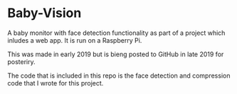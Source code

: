 # Baby-Vision
A baby monitor with face detection functionality as part of a project which inludes a web app. It is run on a Raspberry Pi.

This was made in early 2019 but is bieng posted to GitHub in late 2019 for posteriry. 

The code that is included in this repo is the face detection and compression code that I wrote for this project. 
